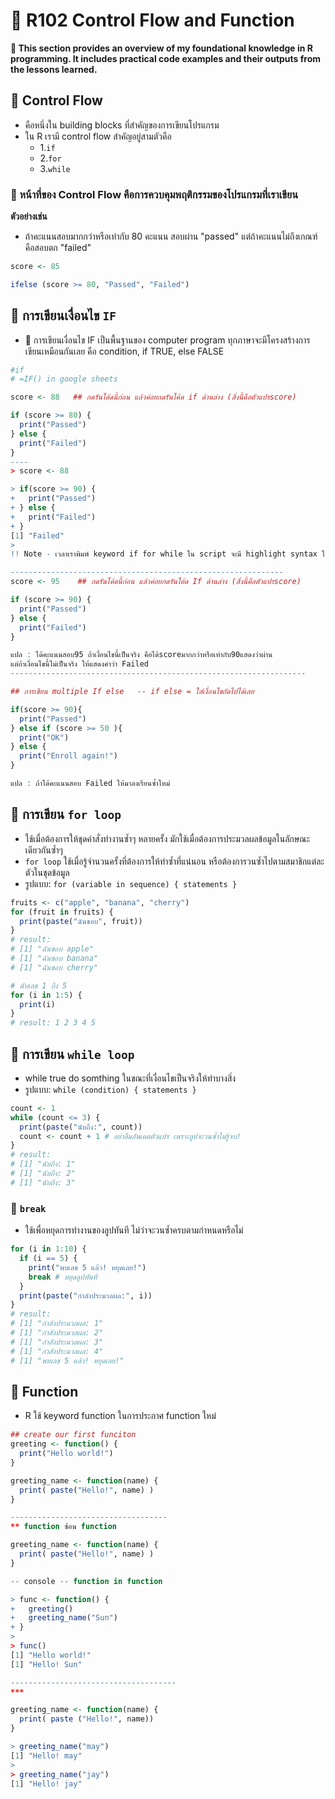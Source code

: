 # 🌻 R102 Control Flow and Function
**📝 This section provides an overview of my foundational knowledge in R programming. It includes practical code examples and their outputs from the lessons learned.**
## 🍁 Control Flow 
- คือหนึ่งใน building blocks ที่สำคัญของการเขียนโปรแกรม
- ใน R เรามี control flow สำคัญอยู่สามตัวคือ
  - 1.`if`
  - 2.`for`
  - 3.`while`
### 🌵 หน้าที่ของ Control Flow คือการควบคุมพฤติกรรมของโปรแกรมที่เราเขียน 
**ตัวอย่างเช่น**
- ถ้าคะแนนสอบมากกว่าหรือเท่ากับ 80 คะแนน สอบผ่าน "passed" แต่ถ้าคะแนนไม่ถึงเกณฑ์คือสอบตก "failed"
```r
score <- 85

ifelse (score >= 80, "Passed", "Failed")
```
## 🍁 การเขียนเงื่อนไข `IF`
- 🌵 การเขียนเงื่อนไข IF เป็นพื้นฐานของ computer program ทุกภาษาจะมีโครงสร้างการเขียนเหมือนกันเลย คือ condition, if TRUE, else FALSE
```r
#if 
# =IF() in google sheets

score <- 88   ## กดรันโค้ดนี้ก่อน แล้วค่อยกดรันโค้ด if ด้านล่าง (สิ่งนี้คือตัวแปรscore)

if (score >= 80) {
  print("Passed")
} else {
  print("Failed")
}
----
> score <- 88 

> if(score >= 90) {
+   print("Passed")
+ } else {
+   print("Failed")
+ }
[1] "Failed"
> 
!! Note - เวลาเราพิมพ์ keyword if for while ใน script จะมี highlight syntax ให้เราด้วย

-------------------------------------------------------------
score <- 95    ## กดรันโค้ดนี้ก่อน แล้วค่อยกดรันโค้ด If ด้านล่าง (สิ่งนี้คือตัวแปรscore)

if (score >= 90) {
  print("Passed")
} else {
  print("Failed")
}

แปล : ได้คะแนนสอบ95 ถ้าเงื่อนไขนี้เป็นจริง คือได้scoreมากกว่าหรือเท่ากับ90แสดงว่าผ่าน
แต่ถ้าเงื่อนไขนี้ไม่เป็นจริง ให้แสดงคำว่า Failed 
------------------------------------------------------------------

## การเขียน multiple If else   -- if else = ใส่เงื่อนไขถัดไปได้เลย

if(score >= 90){
  print("Passed")
} else if (score >= 50 ){
  print("OK")
} else {
  print("Enroll again!")
}

แปล : ถ้าได้คะแนนสอบ Failed ให้มาลงเรียนซ้ำใหม่  

```

## 🍁 การเขียน `for loop`
- ใช้เมื่อต้องการให้ชุดคำสั่งทำงานซ้ำๆ หลายครั้ง มักใช้เมื่อต้องการประมวลผลข้อมูลในลักษณะเดียวกันซ้ำๆ
- `for loop` ใช้เมื่อรู้จำนวนครั้งที่ต้องการให้ทำซ้ำที่แน่นอน หรือต้องการวนซ้ำไปตามสมาชิกแต่ละตัวในชุดข้อมูล
- รูปแบบ: `for (variable in sequence) { statements }`
```r
fruits <- c("apple", "banana", "cherry")
for (fruit in fruits) {
  print(paste("ฉันชอบ", fruit))
}
# result:
# [1] "ฉันชอบ apple"
# [1] "ฉันชอบ banana"
# [1] "ฉันชอบ cherry"
```
```r
# นับเลข 1 ถึง 5
for (i in 1:5) {
  print(i)
}
# result: 1 2 3 4 5
```
## 🍁 การเขียน `while loop`
- while true do somthing ในขณะที่เงื่อนไขเป็นจริงให้ทำบางสิ่ง
- รูปแบบ: `while (condition) { statements }`
```r
count <- 1
while (count <= 3) {
  print(paste("นับถึง:", count))
  count <- count + 1 # อย่าลืมอัพเดตตัวแปร เพราะลูปจะวนซ้ำไม่รู้จบ!
}
# result:
# [1] "นับถึง: 1"
# [1] "นับถึง: 2"
# [1] "นับถึง: 3"
```
###  🌻 `break`
- ใช้เพื่อหยุดการทำงานของลูปทันที ไม่ว่าจะวนซ้ำครบตามกำหนดหรือไม่
```r
for (i in 1:10) {
  if (i == 5) {
    print("พบเลข 5 แล้ว! หยุดเลย!")
    break # หยุดลูปทันที
  }
  print(paste("กำลังประมวลผล:", i))
}
# result:
# [1] "กำลังประมวลผล: 1"
# [1] "กำลังประมวลผล: 2"
# [1] "กำลังประมวลผล: 3"
# [1] "กำลังประมวลผล: 4"
# [1] "พบเลข 5 แล้ว! หยุดเลย!"
```
## 🍁 Function
- R ใช้ keyword function ในการประกาศ function ใหม่
```r
## create our first funciton
greeting <- function() {
  print("Hello world!")
}

greeting_name <- function(name) {
  print( paste("Hello!", name) )
}

-----------------------------------
** function ซ้อน function 

greeting_name <- function(name) {   
  print( paste("Hello!", name) )
}

-- console -- function in function 

> func <- function() {
+   greeting()
+   greeting_name("Sun")
+ }
> 
> func()
[1] "Hello world!"
[1] "Hello! Sun"

-------------------------------------
***

greeting_name <- function(name) {
  print( paste ("Hello!", name))
}

> greeting_name("may")
[1] "Hello! may"
> 
> greeting_name("jay")
[1] "Hello! jay"
```
